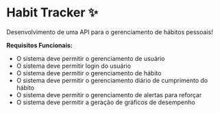 # Habit Tracker ✨
Desenvolvimento de uma API para o gerenciamento de hábitos pessoais!

**Requisitos Funcionais:**
- O sistema deve permitir o gerenciamento de usuário
- O sistema deve permitir login do usuário
- O sistema deve permitir o gerenciamento de hábito
- O sistema deve permitir o gerenciamento diário de cumprimento do hábito
- O sistema deve permitir o gerenciamento de alertas para reforçar 
- O sistema deve permitir a geração de gráficos de desempenho
